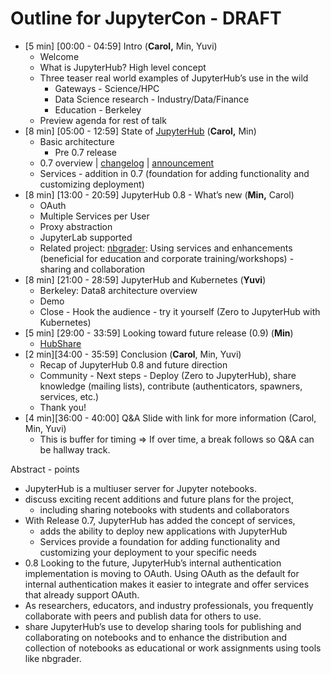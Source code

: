 # Outline for JupyterCon - DRAFT

- [5 min] [00:00 - 04:59] Intro (**Carol,** Min, Yuvi)
  - Welcome
  - What is JupyterHub? High level concept
  - Three teaser real world examples of JupyterHub’s use in the wild
    - Gateways - Science/HPC
    - Data Science research - Industry/Data/Finance
    - Education - Berkeley
  - Preview agenda for rest of talk
- [8 min] [05:00 - 12:59] State of [JupyterHub](https://github.com/jupyterhub/jupyterhub) (**Carol,** Min)
  - Basic architecture
    - Pre 0.7 release
  - 0.7 overview | [changelog](https://jupyterhub.readthedocs.io/en/latest/changelog.html) | [announcement](https://groups.google.com/forum/#!topic/jupyter/OHCW6UODQGE)
  - Services - addition in 0.7 (foundation for adding functionality and customizing deployment)
- [8 min] [13:00 - 20:59] JupyterHub 0.8 - What’s new (**Min,** Carol)
  - OAuth
  - Multiple Services per User
  - Proxy abstraction
  - JupyterLab supported
  - Related project: [nbgrader](https://github.com/jupyter/nbgrader): Using services and enhancements (beneficial for education and corporate training/workshops) - sharing and collaboration
- [8 min] [21:00 - 28:59] JupyterHub and Kubernetes (**Yuvi**)
  - Berkeley: Data8 architecture overview
  - Demo
  - Close - Hook the audience - try it yourself (Zero to JupyterHub with Kubernetes)
- [5 min] [29:00 - 33:59] Looking toward future release (0.9) (**Min**)
  - [HubShare](https://github.com/jupyterhub/hubshare)
- [2 min][34:00 - 35:59] Conclusion (**Carol**, Min, Yuvi)
  - Recap of JupyterHub 0.8 and future direction
  - Community - Next steps - Deploy (Zero to JupyterHub), share knowledge (mailing lists), contribute (authenticators, spawners, services, etc.)
  - Thank you!
- [4 min][36:00 - 40:00] Q&A Slide with link for more information (Carol, Min, Yuvi)
  - This is buffer for timing => If over time, a break follows so Q&A can be hallway track.


Abstract - points 

- JupyterHub is a multiuser server for Jupyter notebooks. 
- discuss exciting recent additions and future plans for the project, 
  - including sharing notebooks with students and collaborators
- With Release 0.7, JupyterHub has added the concept of services,
  - adds the ability to deploy new applications with JupyterHub
  - Services provide a foundation for adding functionality and customizing your deployment to your specific needs
- 0.8 Looking to the future, JupyterHub’s internal authentication implementation is moving to OAuth. Using OAuth as the default for internal authentication makes it easier to integrate and offer services that already support OAuth. 
- As researchers, educators, and industry professionals, you frequently collaborate with peers and publish data for others to use. 
- share JupyterHub’s use to develop sharing tools for publishing and collaborating on notebooks and to enhance the distribution and collection of notebooks as educational or work assignments using tools like nbgrader.

